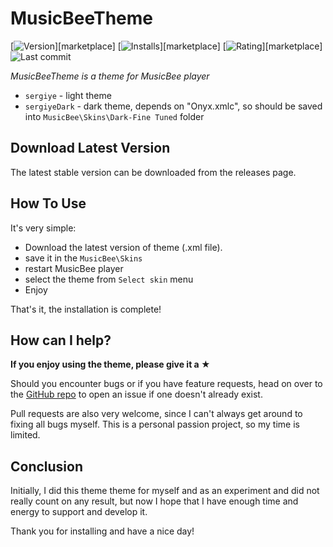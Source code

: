 [repo]: https://github.com/sergiye/MusicBeeTheme

# MusicBeeTheme

[![Version](https://vsmarketplacebadges.dev/version/SergiyEgoshyn.MusicBeeTheme.svg?color=007EC6)][marketplace]
[![Installs](https://vsmarketplacebadges.dev/installs/SergiyEgoshyn.MusicBeeTheme.svg?color=ff4f42)][marketplace]
[![Rating](https://vsmarketplacebadges.dev/rating-short/SergiyEgoshyn.MusicBeeTheme.svg)][marketplace]
![Last commit](https://img.shields.io/github/last-commit/sergiye/MusicBeeTheme?color=00AD00)

*MusicBeeTheme is a theme for MusicBee player*
- `sergiye` - light theme
- `sergiyeDark` - dark theme, depends on "Onyx.xmlc", so should be saved into `MusicBee\Skins\Dark-Fine Tuned` folder

## Download Latest Version
The latest stable version can be downloaded from the releases page.

## How To Use
It's very simple:
 - Download the latest version of theme (.xml file).
 - save it in the `MusicBee\Skins` 
 - restart MusicBee player
 - select the theme from `Select skin` menu
 - Enjoy

That's it, the installation is complete!

## How can I help?
**If you enjoy using the theme, please give it a ★**

Should you encounter bugs or if you have feature requests, head on over to the [GitHub repo][repo] to open an issue if one doesn't already exist.

Pull requests are also very welcome, since I can't always get around to fixing all bugs myself. This is a personal passion project, so my time is limited.


## Conclusion
Initially, I did this theme theme for myself and as an experiment and did not really count on any result, but now I hope that I have enough time and energy to support and develop it.

Thank you for installing and have a nice day!
